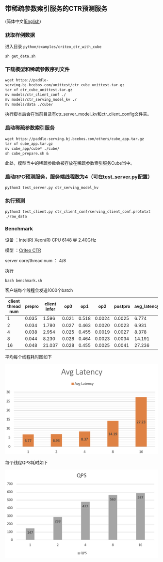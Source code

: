## 带稀疏参数索引服务的CTR预测服务
(简体中文|[English](./README.md))

### 获取样例数据
进入目录 `python/examples/criteo_ctr_with_cube`
```
sh get_data.sh
```

### 下载模型和稀疏参数序列文件
```
wget https://paddle-serving.bj.bcebos.com/unittest/ctr_cube_unittest.tar.gz
tar xf ctr_cube_unittest.tar.gz
mv models/ctr_client_conf ./
mv models/ctr_serving_model_kv ./
mv models/data ./cube/
```
执行脚本后会在当前目录有ctr_server_model_kv和ctr_client_config文件夹。

### 启动稀疏参数索引服务
```
wget https://paddle-serving.bj.bcebos.com/others/cube_app.tar.gz
tar xf cube_app.tar.gz
mv cube_app/cube* ./cube/
sh cube_prepare.sh &
```

此处，模型当中的稀疏参数会被存放在稀疏参数索引服务Cube当中。

### 启动RPC预测服务，服务端线程数为4（可在test_server.py配置）

```
python3 test_server.py ctr_serving_model_kv 
```

### 执行预测

```
python3 test_client.py ctr_client_conf/serving_client_conf.prototxt ./raw_data
```

### Benchmark

设备 ：Intel(R) Xeon(R) CPU 6148 @ 2.40GHz 

模型 ：[Criteo CTR](https://github.com/PaddlePaddle/Serving/blob/develop/python/examples/criteo_ctr_with_cube/network_conf.py)

server core/thread num ： 4/8

执行
```
bash benchmark.sh
```
客户端每个线程会发送1000个batch

| client  thread num | prepro | client infer | op0    | op1   | op2    | postpro | avg_latency | qps   |
| ------------------ | ------ | ------------ | ------ | ----- | ------ | ------- | ----- | ----- |
| 1                  | 0.035  | 1.596        | 0.021  | 0.518 | 0.0024 | 0.0025  | 6.774 | 147.7 |
| 2                  | 0.034  | 1.780        | 0.027  | 0.463 | 0.0020 | 0.0023  | 6.931 | 288.3 |
| 4                  | 0.038  | 2.954        | 0.025  | 0.455 | 0.0019 | 0.0027  | 8.378 | 477.5 |
| 8                  | 0.044  | 8.230        | 0.028  | 0.464 | 0.0023 | 0.0034  | 14.191 | 563.8 |
| 16                 | 0.048  | 21.037       | 0.028  | 0.455 | 0.0025 | 0.0041  | 27.236 | 587.5 |

平均每个线程耗时图如下

![avg cost](../../../doc/images/criteo-cube-benchmark-avgcost.png)

每个线程QPS耗时如下

![qps](../../../doc/images/criteo-cube-benchmark-qps.png)
